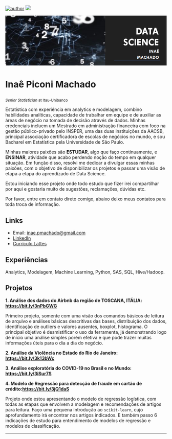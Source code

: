 [![author](https://img.shields.io/badge/author-inaemachado-red.svg)](https://www.linkedin.com/in/inaepmachado) [![](https://img.shields.io/badge/python-3.7+-blue.svg)](https://www.python.org/downloads/release/python-365/)

<p align="center">
  <img src="banner.png" >
</p>

# Inaê Piconi Machado
<sub>*Senior Statistician* at Itau-Unibanco</sub>

Estatística com experiência em analytics e modelagem, combino habilidades analíticas, capacidade de trabalhar em equipe e de auxiliar as áreas de negócio na tomada de decisão através de dados.
Minhas credenciais incluem um Mestrado em administração financeira com foco na gestão público-privado pelo INSPER, uma das duas instituições da AACSB, principal associação certificadora de escolas de negócios no mundo, e sou Bacharel em Estatística pela Universidade de São Paulo.

Minhas maiores paixões são **ESTUDAR**, algo que faço continuamente, e **ENSINAR**, atividade que acabo perdendo noção do tempo em qualquer situação. Em função disso, resolvi me dedicar a divulgar essas minhas paixões, com o objetivo de disponibilizar os projetos e passar uma visão de etapa a etapa do aprendizado de Data Science. 

Estou iniciando esse projeto onde todo estudo que fizer irei compartilhar por aqui e gostaria muito de sugestões, reclamações, dúvidas etc.

Por favor, entre em contato direto comigo, abaixo deixo meus contatos para toda troca de informação.


## Links

* Email: inae.pmachado@gmail.com
* [LinkedIn](https://www.linkedin.com/in/inaepmachado)
* [Currículo Lattes](http://lattes.cnpq.br/2150291235267988)


## Experiências

Analytics, Modelagem, Machine Learning, Python, SAS, SQL, Hive/Hadoop.


## Projetos

**1. Análise dos dados do Airbnb da região de TOSCANA, ITÁLIA: https://bit.ly/3nPbGWG**

   Primeiro projeto, somente com uma visão dos comandos básicos de leitura de arquivo e análises básicas descritivas das bases, distribuição dos dados, identificação de outliers e valores ausentes, boxplot, histograma. O principal objetivo é desmistificar o uso da ferramenta, já demonstrando logo de início uma análise simples porém efetiva e que pode trazer muitas informações úteis para o dia a dia do negócio.

**2. Análise da Violência no Estado do Rio de Janeiro: https://bit.ly/3k13bWc**


**3. Análise exploratória do COVID-19 no Brasil e no Mundo: https://bit.ly/3iSur7S**


**4. Modelo de Regressão para detecção de fraude em cartão de crédito:https://bit.ly/3jQ1daS**

   Projeto onde estou apresentando o modelo de regressão logística, com todas as etapas que envolvem a modelagem e recomendações de artigos para leitura. Faço uma pequena introdução ao `scikit-learn`, cujo aprofundamento irá encontrar nos artigos indicados. E também passo 6 indicações de estudo para entendimento de modelos de regressão e modelos de classificação.



---
